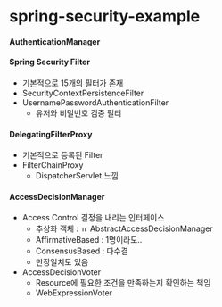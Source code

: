 # spring-security-example

#### AuthenticationManager

#### Spring Security Filter
- 기본적으로 15개의 필터가 존재
- SecurityContextPersistenceFilter
- UsernamePasswordAuthenticationFilter
    - 유저와 비밀번호 검증 필터

#### DelegatingFilterProxy
- 기본적으로 등록된 Filter
- FilterChainProxy
    - DispatcherServlet 느낌


#### AccessDecisionManager
- Access Control 결정을 내리는 인터페이스
    - 추상화 객체 : ㅠ AbstractAccessDecisionManager
    - AffirmativeBased : 1명이라도..
    - ConsensusBased : 다수결
    - 만장일치도 있음
- AccessDecisionVoter
    - Resource에 필요한 조건을 만족하는지 확인하는 책임
    - WebExpressionVoter 

    